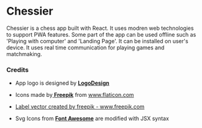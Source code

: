 # Chessier

Chessier is a chess app built with React. It uses modren web technologies to support PWA features. Some part of the app can be used offline such as 'Playing with computer' and 'Landing Page'. It can be installed on user's device. It uses real time communication for playing games and matchmaking.

### Credits

- <p>App logo is designed by <a href="https://www.logodesign.net/" target="_blank" rel="noreferrer"><b>LogoDesign</b></a></p>

- <p>Icons made by<a href="https://www.freepik.com"  title="Freepik"> <b>Freepik</b></a> from <a  href="https://www.flaticon.com/" title="Flaticon">www.flaticon.com</a></p>

- <p><a href="https://www.freepik.com/free-photos-vectors/label">
  Label vector created by freepik - www.freepik.com</a></p>

- <p>Svg Icons from <a  href="https://fontawesome.com/license"><b>Font Awesome</b></a> are modified with JSX syntax</p>
